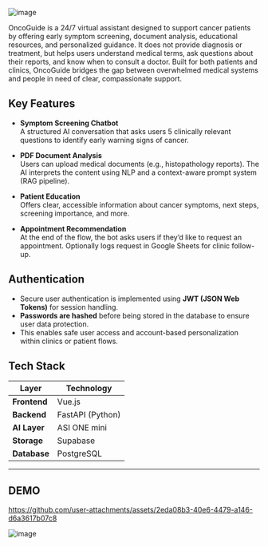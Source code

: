 ![image](https://github.com/user-attachments/assets/feb0e848-b395-4991-b310-177acfe0a08c)

OncoGuide is a 24/7 virtual assistant designed to support cancer patients by offering early symptom screening, document analysis, educational resources, and personalized guidance. It does not provide diagnosis or treatment, but helps users understand medical terms, ask questions about their reports, and know when to consult a doctor. Built for both patients and clinics, OncoGuide bridges the gap between overwhelmed medical systems and people in need of clear, compassionate support.


##  Key Features

- **Symptom Screening Chatbot**  
  A structured AI conversation that asks users 5 clinically relevant questions to identify early warning signs of cancer.

- **PDF Document Analysis**  
  Users can upload medical documents (e.g., histopathology reports). The AI interprets the content using NLP and a context-aware prompt system (RAG pipeline).

- **Patient Education**  
  Offers clear, accessible information about cancer symptoms, next steps, screening importance, and more.

- **Appointment Recommendation**  
  At the end of the flow, the bot asks users if they’d like to request an appointment. Optionally logs request in Google Sheets for clinic follow-up.
  
##  Authentication

- Secure user authentication is implemented using **JWT (JSON Web Tokens)** for session handling.
- **Passwords are hashed** before being stored in the database to ensure user data protection.
- This enables safe user access and account-based personalization within clinics or patient flows.

##  Tech Stack

| Layer        | Technology                    |
|--------------|-------------------------------|
| **Frontend** | Vue.js                        |
| **Backend**  | FastAPI (Python)              |
| **AI Layer** | ASI ONE mini                  |
| **Storage**  | Supabase                      |
| **Database** | PostgreSQL                    |

---
## DEMO

https://github.com/user-attachments/assets/2eda08b3-40e6-4479-a146-d6a3617b07c8


![image](https://github.com/user-attachments/assets/75f493eb-cf4a-4b93-b2ac-a6317283b0df)
